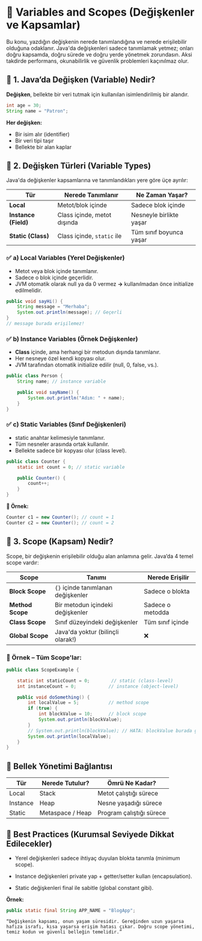 # 🧠 Variables and Scopes (Değişkenler ve Kapsamlar)

Bu konu, yazdığın değişkenin nerede tanımlandığına ve nerede erişilebilir olduğuna odaklanır. Java'da değişkenleri sadece tanımlamak yetmez; onları doğru kapsamda, doğru sürede ve doğru yerde yönetmek zorundasın. Aksi takdirde performans, okunabilirlik ve güvenlik problemleri kaçınılmaz olur.

## 🔰 1. Java’da Değişken (Variable) Nedir?

__Değişken__, bellekte bir veri tutmak için kullanılan isimlendirilmiş bir alandır.

```java
int age = 30;
String name = "Patron";
```

__Her değişken:__

- Bir isim alır (identifier)
- Bir veri tipi taşır
- Bellekte bir alan kaplar

## 🔎 2. Değişken Türleri (Variable Types)

Java'da değişkenler kapsamlarına ve tanımlandıkları yere göre üçe ayrılır:

| Tür                  | Nerede Tanımlanır           | Ne Zaman Yaşar?         |
| -------------------- | --------------------------- | ----------------------- |
| **Local**            | Metot/blok içinde           | Sadece blok içinde      |
| **Instance (Field)** | Class içinde, metot dışında | Nesneyle birlikte yaşar |
| **Static (Class)**   | Class içinde, `static` ile  | Tüm sınıf boyunca yaşar |


### ✅ a) Local Variables (Yerel Değişkenler)

- Metot veya blok içinde tanımlanır.
- Sadece o blok içinde geçerlidir.
- JVM otomatik olarak null ya da 0 vermez __→__ kullanılmadan önce initialize edilmelidir.

```java
public void sayHi() {
    String message = "Merhaba";
    System.out.println(message); // Geçerli
}
// message burada erişilemez!
```

### ✅ b) Instance Variables (Örnek Değişkenler)

- __Class__ içinde, ama herhangi bir metodun dışında tanımlanır.
- Her nesneye özel kendi kopyası olur.
- JVM tarafından otomatik initialize edilir (null, 0, false, vs.).

```java
public class Person {
    String name; // instance variable

    public void sayName() {
        System.out.println("Adım: " + name);
    }
}
```

### ✅ c) Static Variables (Sınıf Değişkenleri)

- static anahtar kelimesiyle tanımlanır.
- Tüm nesneler arasında ortak kullanılır.
- Bellekte sadece bir kopyası olur (class level).

```java
public class Counter {
    static int count = 0; // static variable

    public Counter() {
        count++;
    }
}
```

__📌 Örnek:__

```java
Counter c1 = new Counter(); // count = 1
Counter c2 = new Counter(); // count = 2
```

## 🧱 3. Scope (Kapsam) Nedir?

Scope, bir değişkenin erişilebilir olduğu alan anlamına gelir. Java’da 4 temel scope vardır:

| Scope            | Tanımı                             | Nerede Erişilir  |
| ---------------- | ---------------------------------- | ---------------- |
| **Block Scope**  | `{}` içinde tanımlanan değişkenler | Sadece o blokta  |
| **Method Scope** | Bir metodun içindeki değişkenler   | Sadece o metodda |
| **Class Scope**  | Sınıf düzeyindeki değişkenler      | Tüm sınıf içinde |
| **Global Scope** | Java'da yoktur (bilinçli olarak!)  | ❌                |


### 🧪 Örnek – Tüm Scope'lar:

```java
public class ScopeExample {

    static int staticCount = 0;        // static (class-level)
    int instanceCount = 0;            // instance (object-level)

    public void doSomething() {
        int localValue = 5;           // method scope
        if (true) {
            int blockValue = 10;      // block scope
            System.out.println(blockValue);
        }
        // System.out.println(blockValue); // HATA: blockValue burada görünmez
        System.out.println(localValue);
    }
}
```

## 🧠 Bellek Yönetimi Bağlantısı

| Tür      | Nerede Tutulur?  | Ömrü Ne Kadar?           |
| -------- | ---------------- | ------------------------ |
| Local    | Stack            | Metot çalıştığı sürece   |
| Instance | Heap             | Nesne yaşadığı sürece    |
| Static   | Metaspace / Heap | Program çalıştığı sürece |


## 🚨 Best Practices (Kurumsal Seviyede Dikkat Edilecekler)

- Yerel değişkenleri sadece ihtiyaç duyulan blokta tanımla (minimum scope).

- Instance değişkenleri private yap + getter/setter kullan (encapsulation).

- Static değişkenleri final ile sabitle (global constant gibi).

__Örnek:__

```java
public static final String APP_NAME = "BlogApp";
```

```
“Değişkenin kapsamı, onun yaşam süresidir. Gereğinden uzun yaşarsa hafıza israfı, kısa yaşarsa erişim hatası çıkar. Doğru scope yönetimi, temiz kodun ve güvenli belleğin temelidir.”
```

